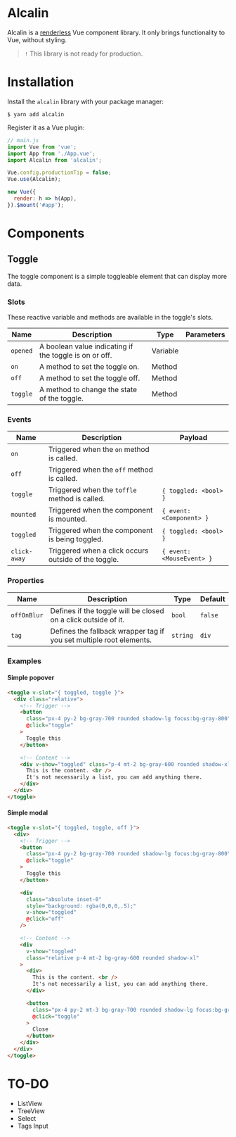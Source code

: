 # Alcalin

Alcalin is a [renderless](https://adamwathan.me/renderless-components-in-vuejs/) Vue component library. It only brings functionality to Vue, without styling.

> `!` This library is not ready for production.

# Installation

Install the `alcalin` library with your package manager:

```console
$ yarn add alcalin
```

Register it as a Vue plugin:

```js
// main.js
import Vue from 'vue';
import App from './App.vue';
import Alcalin from 'alcalin';

Vue.config.productionTip = false;
Vue.use(Alcalin);

new Vue({
  render: h => h(App),
}).$mount('#app');
```

# Components

## Toggle

The toggle component is a simple toggleable element that can display more data.

### Slots

These reactive variable and methods are available in the toggle's slots.

| Name              | Description                                                          | Type     | Parameters                                                            |
| ----------------- | -------------------------------------------------------------------- | -------- | --------------------------------------------------------------------- |
| `opened`          | A boolean value indicating if the toggle is on or off.               | Variable |                                                                       |
| `on`              | A method to set the toggle on.                                       | Method   |                                                                       |
| `off`             | A method to set the toggle off.                                      | Method   |                                                                       |
| `toggle`          | A method to change the state of the toggle.                          | Method   |                                                                       |

### Events

| Name         | Description                                          | Payload                   |
| ------------ | ---------------------------------------------------- | ------------------------- |
| `on`         | Triggered when the `on` method is called.            |                           |
| `off`        | Triggered when the `off` method is called.           |                           |
| `toggle`     | Triggered when the `toffle` method is called.        | `{ toggled: <bool> }`     |
| `mounted`    | Triggered when the component is mounted.             | `{ event: <Component> }`  |
| `toggled`    | Triggered when the component is being toggled.       | `{ toggled: <bool> }`     |
| `click-away` | Triggered when a click occurs outside of the toggle. | `{ event: <MouseEvent> }` |

### Properties

| Name        | Description                                                         | Type     | Default |
| ----------- | ------------------------------------------------------------------- | -------- | ------- |
| `offOnBlur` | Defines if the toggle will be closed on a click outside of it.      | `bool`   | `false` |
| `tag`       | Defines the fallback wrapper tag if you set multiple root elements. | `string` | `div`   |

### Examples

#### Simple popover

```html
<toggle v-slot="{ toggled, toggle }">
  <div class="relative">
    <!-- Trigger -->
    <button
      class="px-4 py-2 bg-gray-700 rounded shadow-lg focus:bg-gray-800"
      @click="toggle"
    >
      Toggle this
    </button>

    <!-- Content -->
    <div v-show="toggled" class="p-4 mt-2 bg-gray-600 rounded shadow-xl">
      This is the content. <br />
      It's not necessarily a list, you can add anything there.
    </div>
  </div>
</toggle>
```

#### Simple modal

```html
<toggle v-slot="{ toggled, toggle, off }">
  <div>
    <!-- Trigger -->
    <button
      class="px-4 py-2 bg-gray-700 rounded shadow-lg focus:bg-gray-800"
      @click="toggle"
    >
      Toggle this
    </button>

    <div
      class="absolute inset-0"
      style="background: rgba(0,0,0,.5);"
      v-show="toggled"
      @click="off"
    />

    <!-- Content -->
    <div
      v-show="toggled"
      class="relative p-4 mt-2 bg-gray-600 rounded shadow-xl"
    >
      <div>
        This is the content. <br />
        It's not necessarily a list, you can add anything there.
      </div>

      <button
        class="px-4 py-2 mt-3 bg-gray-700 rounded shadow-lg focus:bg-gray-800"
        @click="toggle"
      >
        Close
      </button>
    </div>
  </div>
</toggle>
```

# TO-DO

- ListView
- TreeView
- Select
- Tags Input
